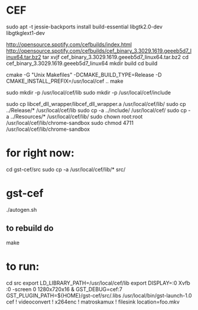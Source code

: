 

# CEF 


sudo apt  -t jessie-backports install build-essential libgtk2.0-dev libgtkglext1-dev

http://opensource.spotify.com/cefbuilds/index.html
http://opensource.spotify.com/cefbuilds/cef_binary_3.3029.1619.geeeb5d7_linux64.tar.bz2
tar xvjf cef_binary_3.3029.1619.geeeb5d7_linux64.tar.bz2
cd cef_binary_3.3029.1619.geeeb5d7_linux64
mkdir build
cd build

cmake -G "Unix Makefiles" -DCMAKE_BUILD_TYPE=Release -D CMAKE_INSTALL_PREFIX=/usr/local/cef ..
make

sudo mkdir -p /usr/local/cef/lib
sudo mkdir -p /usr/local/cef/include

sudo cp libcef_dll_wrapper/libcef_dll_wrapper.a /usr/local/cef/lib/
sudo cp ../Release/* /usr/local/cef/lib
sudo cp -a ../include/ /usr/local/cef/
sudo cp -a ../Resources/* /usr/local/cef/lib/
sudo chown root:root /usr/local/cef/lib/chrome-sandbox
sudo chmod 4711 /usr/local/cef/lib/chrome-sandbox


# for right now:

cd gst-cef/src
sudo cp -a /usr/local/cef/lib/* src/



# gst-cef 
./autogen.sh

## to rebuild do
make

# to run:
cd src
export LD_LIBRARY_PATH=/usr/local/cef/lib
export DISPLAY=:0
Xvfb :0 -screen 0 1280x720x16 &
GST_DEBUG=cef:7 GST_PLUGIN_PATH=${HOME}/gst-cef/src/.libs /usr/local/bin/gst-launch-1.0 cef ! videoconvert ! x264enc ! matroskamux ! filesink location=foo.mkv

